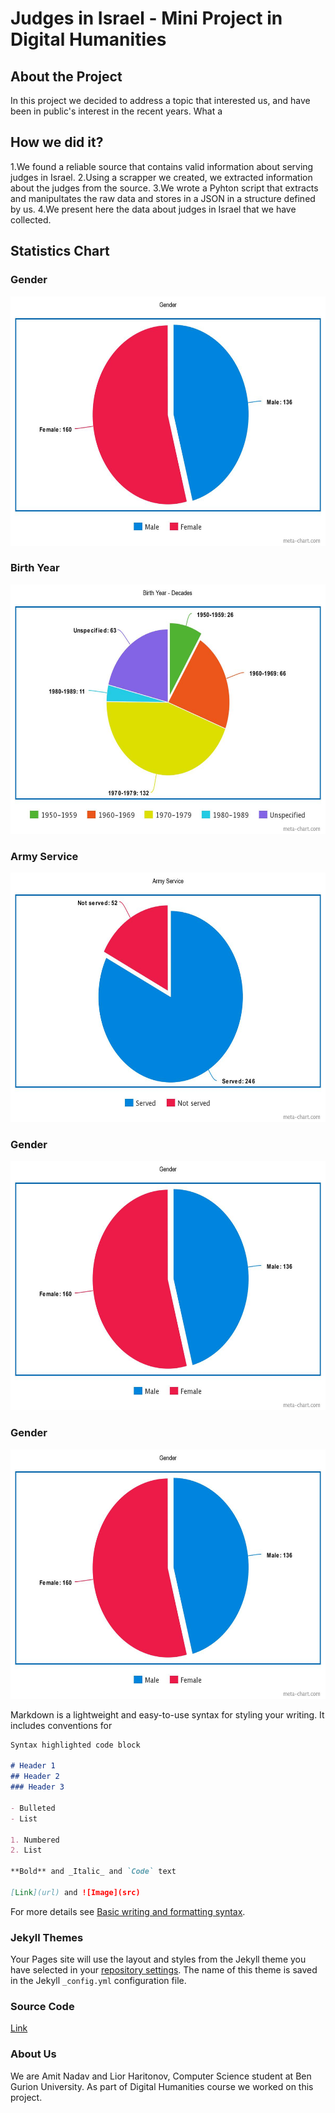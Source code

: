 # Judges in Israel - Mini Project in Digital Humanities

## About the Project
In this project we decided to address a topic that interested us, and have been in public's interest in the recent years.
What a 

## How we did it?
1.We found a reliable source that contains valid information about serving judges in Israel.
2.Using a scrapper we created, we extracted information about the judges from the source.
3.We wrote a Pyhton script that extracts and manipultates the raw data and stores in a JSON in a structure defined by us.
4.We present here the data about judges in Israel that we have collected.


## Statistics Chart

### Gender
<img src= "https://github.com/NadavAmit/Knowyourjudge.io/blob/gh-pages/resources./Gender.jpeg" width="600" height="399"/>

### Birth Year
<img src= "https://github.com/NadavAmit/Knowyourjudge.io/blob/gh-pages/resources./Birth%20Year.jpeg" width="600" height="399"/>

### Army Service
<img src= "https://github.com/NadavAmit/Knowyourjudge.io/blob/gh-pages/resources./Army%20service.jpeg" width="600" height="399"/>

### Gender
<img src= "https://github.com/NadavAmit/Knowyourjudge.io/blob/gh-pages/resources./Gender.jpeg" width="600" height="399"/>

### Gender
<img src= "https://github.com/NadavAmit/Knowyourjudge.io/blob/gh-pages/resources./Gender.jpeg" width="600" height="399"/>


Markdown is a lightweight and easy-to-use syntax for styling your writing. It includes conventions for

```markdown
Syntax highlighted code block

# Header 1
## Header 2
### Header 3

- Bulleted
- List

1. Numbered
2. List

**Bold** and _Italic_ and `Code` text

[Link](url) and ![Image](src)
```

For more details see [Basic writing and formatting syntax](https://docs.github.com/en/github/writing-on-github/getting-started-with-writing-and-formatting-on-github/basic-writing-and-formatting-syntax).

### Jekyll Themes

Your Pages site will use the layout and styles from the Jekyll theme you have selected in your [repository settings](https://github.com/NadavAmit/Knowyourjudge.io/settings/pages). The name of this theme is saved in the Jekyll `_config.yml` configuration file.

### Source Code
[Link](https://www.meta-chart.com/pie)

### About Us
We are Amit Nadav and Lior Haritonov, Computer Science student at Ben Gurion University.
As part of Digital Humanities course we worked on this project.

